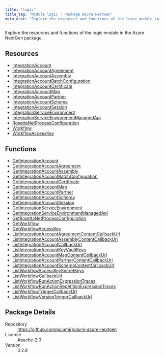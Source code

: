 ```yaml
---
title: "logic"
title_tag: "Module logic | Package Azure NextGen"
meta_desc: "Explore the resources and functions of the logic module in the Azure NextGen package."
---
```


<!-- WARNING: this file was generated by Pulumi Docs Generator. -->
<!-- Do not edit by hand unless you're certain you know what you are doing! -->

Explore the resources and functions of the logic module in the Azure NextGen package.

<h2 id="resources">Resources</h2>
<ul class="api">
    <li><a href="integrationaccount" title="IntegrationAccount"><span class="symbol resource"></span>IntegrationAccount</a></li>
    <li><a href="integrationaccountagreement" title="IntegrationAccountAgreement"><span class="symbol resource"></span>IntegrationAccountAgreement</a></li>
    <li><a href="integrationaccountassembly" title="IntegrationAccountAssembly"><span class="symbol resource"></span>IntegrationAccountAssembly</a></li>
    <li><a href="integrationaccountbatchconfiguration" title="IntegrationAccountBatchConfiguration"><span class="symbol resource"></span>IntegrationAccountBatchConfiguration</a></li>
    <li><a href="integrationaccountcertificate" title="IntegrationAccountCertificate"><span class="symbol resource"></span>IntegrationAccountCertificate</a></li>
    <li><a href="integrationaccountmap" title="IntegrationAccountMap"><span class="symbol resource"></span>IntegrationAccountMap</a></li>
    <li><a href="integrationaccountpartner" title="IntegrationAccountPartner"><span class="symbol resource"></span>IntegrationAccountPartner</a></li>
    <li><a href="integrationaccountschema" title="IntegrationAccountSchema"><span class="symbol resource"></span>IntegrationAccountSchema</a></li>
    <li><a href="integrationaccountsession" title="IntegrationAccountSession"><span class="symbol resource"></span>IntegrationAccountSession</a></li>
    <li><a href="integrationserviceenvironment" title="IntegrationServiceEnvironment"><span class="symbol resource"></span>IntegrationServiceEnvironment</a></li>
    <li><a href="integrationserviceenvironmentmanagedapi" title="IntegrationServiceEnvironmentManagedApi"><span class="symbol resource"></span>IntegrationServiceEnvironmentManagedApi</a></li>
    <li><a href="rosettanetprocessconfiguration" title="RosettaNetProcessConfiguration"><span class="symbol resource"></span>RosettaNetProcessConfiguration</a></li>
    <li><a href="workflow" title="Workflow"><span class="symbol resource"></span>Workflow</a></li>
    <li><a href="workflowaccesskey" title="WorkflowAccessKey"><span class="symbol resource"></span>WorkflowAccessKey</a></li>
</ul>

<h2 id="functions">Functions</h2>
<ul class="api">
    <li><a href="getintegrationaccount" title="GetIntegrationAccount"><span class="symbol function"></span>GetIntegrationAccount</a></li>
    <li><a href="getintegrationaccountagreement" title="GetIntegrationAccountAgreement"><span class="symbol function"></span>GetIntegrationAccountAgreement</a></li>
    <li><a href="getintegrationaccountassembly" title="GetIntegrationAccountAssembly"><span class="symbol function"></span>GetIntegrationAccountAssembly</a></li>
    <li><a href="getintegrationaccountbatchconfiguration" title="GetIntegrationAccountBatchConfiguration"><span class="symbol function"></span>GetIntegrationAccountBatchConfiguration</a></li>
    <li><a href="getintegrationaccountcertificate" title="GetIntegrationAccountCertificate"><span class="symbol function"></span>GetIntegrationAccountCertificate</a></li>
    <li><a href="getintegrationaccountmap" title="GetIntegrationAccountMap"><span class="symbol function"></span>GetIntegrationAccountMap</a></li>
    <li><a href="getintegrationaccountpartner" title="GetIntegrationAccountPartner"><span class="symbol function"></span>GetIntegrationAccountPartner</a></li>
    <li><a href="getintegrationaccountschema" title="GetIntegrationAccountSchema"><span class="symbol function"></span>GetIntegrationAccountSchema</a></li>
    <li><a href="getintegrationaccountsession" title="GetIntegrationAccountSession"><span class="symbol function"></span>GetIntegrationAccountSession</a></li>
    <li><a href="getintegrationserviceenvironment" title="GetIntegrationServiceEnvironment"><span class="symbol function"></span>GetIntegrationServiceEnvironment</a></li>
    <li><a href="getintegrationserviceenvironmentmanagedapi" title="GetIntegrationServiceEnvironmentManagedApi"><span class="symbol function"></span>GetIntegrationServiceEnvironmentManagedApi</a></li>
    <li><a href="getrosettanetprocessconfiguration" title="GetRosettaNetProcessConfiguration"><span class="symbol function"></span>GetRosettaNetProcessConfiguration</a></li>
    <li><a href="getworkflow" title="GetWorkflow"><span class="symbol function"></span>GetWorkflow</a></li>
    <li><a href="getworkflowaccesskey" title="GetWorkflowAccessKey"><span class="symbol function"></span>GetWorkflowAccessKey</a></li>
    <li><a href="listintegrationaccountagreementcontentcallbackurl" title="ListIntegrationAccountAgreementContentCallbackUrl"><span class="symbol function"></span>ListIntegrationAccountAgreementContentCallbackUrl</a></li>
    <li><a href="listintegrationaccountassemblycontentcallbackurl" title="ListIntegrationAccountAssemblyContentCallbackUrl"><span class="symbol function"></span>ListIntegrationAccountAssemblyContentCallbackUrl</a></li>
    <li><a href="listintegrationaccountcallbackurl" title="ListIntegrationAccountCallbackUrl"><span class="symbol function"></span>ListIntegrationAccountCallbackUrl</a></li>
    <li><a href="listintegrationaccountkeyvaultkeys" title="ListIntegrationAccountKeyVaultKeys"><span class="symbol function"></span>ListIntegrationAccountKeyVaultKeys</a></li>
    <li><a href="listintegrationaccountmapcontentcallbackurl" title="ListIntegrationAccountMapContentCallbackUrl"><span class="symbol function"></span>ListIntegrationAccountMapContentCallbackUrl</a></li>
    <li><a href="listintegrationaccountpartnercontentcallbackurl" title="ListIntegrationAccountPartnerContentCallbackUrl"><span class="symbol function"></span>ListIntegrationAccountPartnerContentCallbackUrl</a></li>
    <li><a href="listintegrationaccountschemacontentcallbackurl" title="ListIntegrationAccountSchemaContentCallbackUrl"><span class="symbol function"></span>ListIntegrationAccountSchemaContentCallbackUrl</a></li>
    <li><a href="listworkflowaccesskeysecretkeys" title="ListWorkflowAccessKeySecretKeys"><span class="symbol function"></span>ListWorkflowAccessKeySecretKeys</a></li>
    <li><a href="listworkflowcallbackurl" title="ListWorkflowCallbackUrl"><span class="symbol function"></span>ListWorkflowCallbackUrl</a></li>
    <li><a href="listworkflowrunactionexpressiontraces" title="ListWorkflowRunActionExpressionTraces"><span class="symbol function"></span>ListWorkflowRunActionExpressionTraces</a></li>
    <li><a href="listworkflowrunactionrepetitionexpressiontraces" title="ListWorkflowRunActionRepetitionExpressionTraces"><span class="symbol function"></span>ListWorkflowRunActionRepetitionExpressionTraces</a></li>
    <li><a href="listworkflowtriggercallbackurl" title="ListWorkflowTriggerCallbackUrl"><span class="symbol function"></span>ListWorkflowTriggerCallbackUrl</a></li>
    <li><a href="listworkflowversiontriggercallbackurl" title="ListWorkflowVersionTriggerCallbackUrl"><span class="symbol function"></span>ListWorkflowVersionTriggerCallbackUrl</a></li>
</ul>

<h2 id="package-details">Package Details</h2>
<dl class="package-details">
	<dt>Repository</dt>
	<dd><a href="https://github.com/pulumi/pulumi-azure-nextgen">https://github.com/pulumi/pulumi-azure-nextgen</a></dd>
	<dt>License</dt>
	<dd>Apache-2.0</dd>
	<dt>Version</dt>
	<dd>0.2.8</dd>
</dl>




